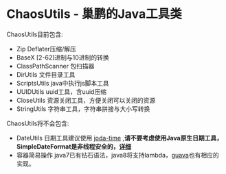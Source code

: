 # ChaosUtils - 巢鹏的Java工具类 #

ChaosUtils目前包含:

* Zip Deflater压缩/解压
* BaseX [2-62]进制与10进制的转换
* ClassPathScanner 包扫描器
* DirUtils 文件目录工具
* ScriptsUtils java中执行js脚本工具
* UUIDUtils uuid工具，含uuid压缩
* CloseUtils 资源关闭工具，方便关闭可以关闭的资源
* StringUtils 字符串工具，字符串拼接与大小写转换

ChaosUtils将不会包含:

* DateUtils 日期工具建议使用 [joda-time](http://www.joda.org/joda-time/) ,**请不要考虑使用Java原生日期工具，SimpleDateFormat是非线程安全的，[详细](http://docs.oracle.com/javase/6/docs/api/java/text/SimpleDateFormat.html)**
* 容器简易操作 java7已有钻石语法，java8将支持lambda，[guava](https://code.google.com/p/guava-libraries/)也有相应的实现。
